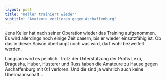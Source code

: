 ```yaml
---
layout: post
title: "Keller trainiert wieder"
subtitle: "Amateure verlieren gegen Aschaffenburg"
---
```


Jens Keller hat nach seiner Operation wieder das Training aufgenommen. Es wird allerdings noch einige Zeit dauern, bis er wieder einsatzfähig ist. Ob das in dieser Saison überhaupt noch was wird, darf wohl bezweifelt werden.

Langsam wird es peinlich: Trotz der Unterstützung der Profis Lexa, Dragusha, Huber, Husterer und Russ haben die Amateure zu Hause gegen Aschaffenburg mit 0:1 verloren. Und die sind ja wahrlich auch keine Übermannschaft...

